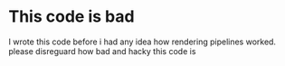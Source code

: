 # This code is bad
I wrote this code before i had any idea how rendering pipelines worked. <br>
please disreguard how bad and hacky this code is
